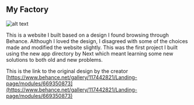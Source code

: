 ## My Factory

![alt text](https://mir-s3-cdn-cf.behance.net/project_modules/1400_opt_1/1c2f16117442821.6075e89702702.png)

This is a website I built based on a design I found browsing through Behance. Although I loved the design, I disagreed with some of the choices made and modified the website slightly. This was the first project I built using the new app directory by Next which meant learning some new solutions to both old and new problems. 

This is the link to the original design by the creator
[https://www.behance.net/gallery/117442821/Landing-page/modules/669350873](https://www.behance.net/gallery/117442821/Landing-page/modules/669350873)
